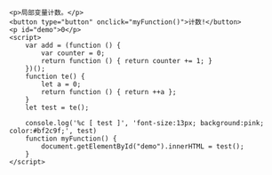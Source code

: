 <!DOCTYPE html>
<html>

<head>
	<meta charset="utf-8">
	<title>岩龙挺的个人网站</title>
</head>

<body>

	<p>局部变量计数。</p>
	<button type="button" onclick="myFunction()">计数!</button>
	<p id="demo">0</p>
	<script>
		var add = (function () {
			var counter = 0;
			return function () { return counter += 1; }
		})();
		function te() {
			let a = 0;
			return function () { return ++a };
		}
		let test = te();

		console.log('%c [ test ]', 'font-size:13px; background:pink; color:#bf2c9f;', test)
		function myFunction() {
			document.getElementById("demo").innerHTML = test();
		}
	</script>

</body>

</html>
